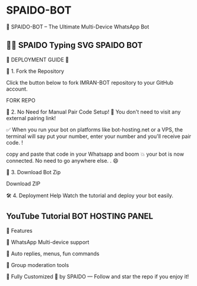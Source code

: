 # SPAIDO-BOT
🤖 SPAIDO-BOT – The Ultimate Multi-Device WhatsApp Bot

🤖✨ SPAIDO
Typing SVG
SPAIDO BOT
---
🌟 DEPLOYMENT GUIDE 🌟

🚀 1. Fork the Repository

Click the button below to fork IMRAN-BOT repository to your GitHub account.

FORK REPO

🧾 2. No Need for Manual Pair Code Setup!
🧠 You don't need to visit any external pairing link!

✅ When you run your bot on platforms like bot-hosting.net or a VPS, the terminal will say put your number, enter your number and you'll receive pair code. !

copy and paste that code in your Whatsapp and boom 💥 your bot is now connected. No need to go anywhere else. . 😄

💾 3. Download Bot Zip

Download ZIP

🛠️ 4. Deployment Help
Watch the tutorial and deploy your bot easily.

YouTube Tutorial
BOT HOSTING PANEL
---
🧩 Features

💬 WhatsApp Multi-device support

🧠 Auto replies, menus, fun commands

📁 Group moderation tools

🤖 Fully Customized  💜 by SPAIDO  — Follow and star the repo if you enjoy it!

